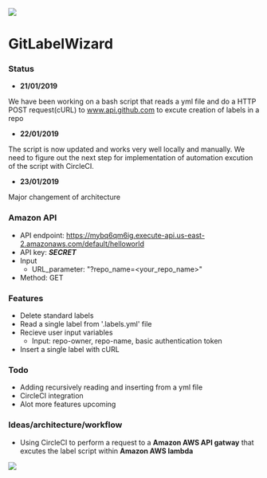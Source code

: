 ![](https://i.gyazo.com/0839e2c4186caee4f3ba67227bf2f5ea.png)

# GitLabelWizard

### Status
- **21/01/2019**

We have been working on a bash script that reads a yml file and do a HTTP POST request(cURL) to www.api.github.com to excute creation of labels in a repo

- **22/01/2019**

The script is now updated and works very well locally and manually. We need to figure out the next step for implementation of automation excution of the script with CircleCI.  

- **23/01/2019**

Major changement of architecture
### Amazon API

- API endpoint: https://mybq6qm6ig.execute-api.us-east-2.amazonaws.com/default/helloworld
- API key: ***SECRET***
- Input
  - URL_parameter: "?repo_name=<your_repo_name>"
- Method: GET

### Features
* Delete standard labels
* Read a single label from '.labels.yml' file
* Recieve user input variables
  * Input: repo-owner, repo-name, basic authentication token
* Insert a single label with cURL

### Todo
* Adding recursively reading and inserting from a yml file
* CircleCI integration
* Alot more features upcoming

### Ideas/architecture/workflow
- Using CircleCI to perform a request to a **Amazon AWS API gatway** that excutes the label script within **Amazon AWS lambda**

![](https://i.gyazo.com/668723561263c5f100b028a003f9a2d7.png)

